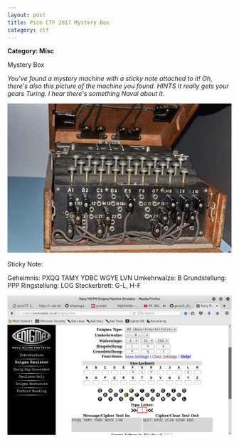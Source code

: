```yaml
---
layout: post
title: Pico CTF 2017 Mystery Box
category: ctf
---
```

<b>Category: Misc</b>

Mystery Box

<i>You've found a mystery machine with a sticky note attached to it! Oh, there's also this picture of the machine you found.
HINTS
It really gets your gears Turing.
I hear there's something Naval about it.</i>


![Image description](/images/MysteryBox.png)

Sticky  Note:

Geheimnis: PXQQ TAMY YDBC WGYE LVN
Umkehrwalze: B
Grundstellung: PPP
Ringstellung: LOG
Steckerbrett: G-L, H-F


![Image description](/images/MysteryBox2.png)

